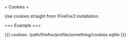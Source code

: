 = Cookies =

Use cookies straight from !FireFox3 installation.

=== Example ===

{{{
cookies: /path/firefox/profile/something/cookies.sqlite
}}}